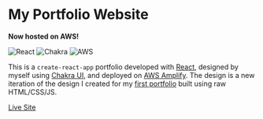 # My Portfolio Website
**Now hosted on AWS!**

![React](https://img.shields.io/badge/react-%2320232a.svg?style=for-the-badge&logo=react&logoColor=%2361DAFB)
![Chakra](https://img.shields.io/badge/chakra-%234ED1C5.svg?style=for-the-badge&logo=chakraui&logoColor=white)
![AWS](https://img.shields.io/badge/AWS-%23FF9900.svg?style=for-the-badge&logo=amazon-aws&logoColor=white)

This is a `create-react-app` portfolio developed with [React](https://reactjs.org/), designed by myself using [Chakra UI](https://chakra-ui.com/), and deployed on [AWS Amplify](https://aws.amazon.com/amplify/). The design is a new iteration of the design I created for my [first portfolio](https://github.com/JtheFox/portfolio) built using raw HTML/CSS/JS.

[Live Site](https://jthefox.com)
